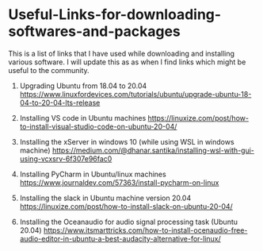 # Useful-Links-for-downloading-softwares-and-packages
This is a list of links that I have used while downloading and installing various software. I will update this as as when I find links which might be useful to the community.

1. Upgrading Ubuntu from 18.04 to 20.04
https://www.linuxfordevices.com/tutorials/ubuntu/upgrade-ubuntu-18-04-to-20-04-lts-release

2. Installing VS code in Ubuntu machines
https://linuxize.com/post/how-to-install-visual-studio-code-on-ubuntu-20-04/

3. Installing the xServer in windows 10 (while using WSL in windows machine)
https://medium.com/@dhanar.santika/installing-wsl-with-gui-using-vcxsrv-6f307e96fac0

4. Installing PyCharm in Ubuntu/linux machines
https://www.journaldev.com/57363/install-pycharm-on-linux

5. Installing the slack in Ubuntu machine version 20.04
 https://linuxize.com/post/how-to-install-slack-on-ubuntu-20-04/
 
6. Installing the Oceanaudio for audio signal processing task (Ubuntu 20.04)
https://www.itsmarttricks.com/how-to-install-ocenaudio-free-audio-editor-in-ubuntu-a-best-audacity-alternative-for-linux/


